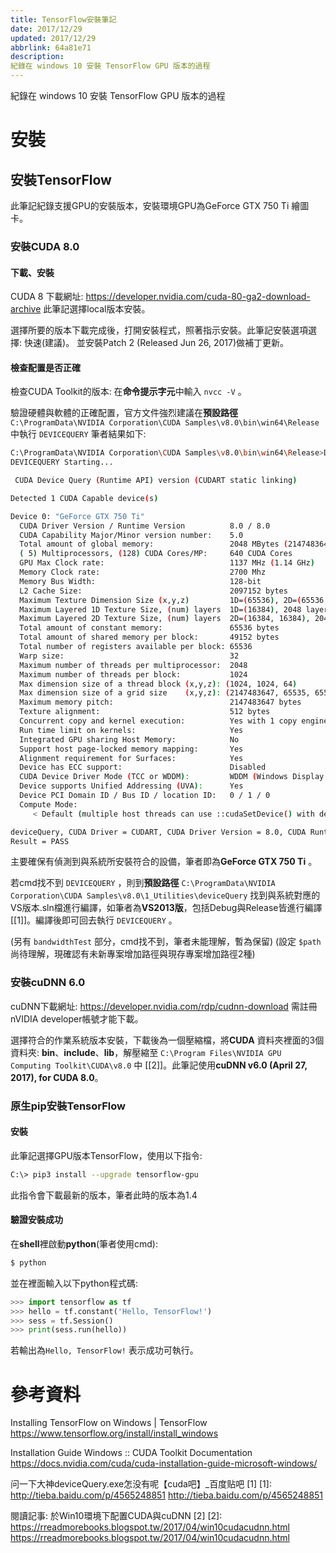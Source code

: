 ```yaml
---
title: TensorFlow安裝筆記
date: 2017/12/29
updated: 2017/12/29
abbrlink: 64a81e71
description:
紀錄在 windows 10 安裝 TensorFlow GPU 版本的過程
---
```

紀錄在 windows 10 安裝 TensorFlow GPU 版本的過程
<!--more-->
# 安裝

## 安裝TensorFlow

此筆記紀錄支援GPU的安裝版本，安裝環境GPU為GeForce GTX 750 Ti 繪圖卡。

### 安裝CUDA 8.0

#### 下載、安裝

CUDA 8 下載網址: <https://developer.nvidia.com/cuda-80-ga2-download-archive>
此筆記選擇local版本安裝。

選擇所要的版本下載完成後，打開安裝程式，照著指示安裝。此筆記安裝選項選擇: 快速(建議)。
並安裝Patch 2 (Released Jun 26, 2017)做補丁更新。

#### 檢查配置是否正確
檢查CUDA Toolkit的版本: 在**命令提示字元**中輸入 `nvcc -V` 。

驗證硬體與軟體的正確配置，官方文件強烈建議在**預設路徑** `C:\ProgramData\NVIDIA Corporation\CUDA Samples\v8.0\bin\win64\Release` 中執行 `DEVICEQUERY`
筆者結果如下:
```bash
C:\ProgramData\NVIDIA Corporation\CUDA Samples\v8.0\bin\win64\Release>DEVICEQUERY
DEVICEQUERY Starting...

 CUDA Device Query (Runtime API) version (CUDART static linking)

Detected 1 CUDA Capable device(s)

Device 0: "GeForce GTX 750 Ti"
  CUDA Driver Version / Runtime Version          8.0 / 8.0
  CUDA Capability Major/Minor version number:    5.0
  Total amount of global memory:                 2048 MBytes (2147483648 bytes)
  ( 5) Multiprocessors, (128) CUDA Cores/MP:     640 CUDA Cores
  GPU Max Clock rate:                            1137 MHz (1.14 GHz)
  Memory Clock rate:                             2700 Mhz
  Memory Bus Width:                              128-bit
  L2 Cache Size:                                 2097152 bytes
  Maximum Texture Dimension Size (x,y,z)         1D=(65536), 2D=(65536, 65536), 3D=(4096, 4096, 4096)
  Maximum Layered 1D Texture Size, (num) layers  1D=(16384), 2048 layers
  Maximum Layered 2D Texture Size, (num) layers  2D=(16384, 16384), 2048 layers
  Total amount of constant memory:               65536 bytes
  Total amount of shared memory per block:       49152 bytes
  Total number of registers available per block: 65536
  Warp size:                                     32
  Maximum number of threads per multiprocessor:  2048
  Maximum number of threads per block:           1024
  Max dimension size of a thread block (x,y,z): (1024, 1024, 64)
  Max dimension size of a grid size    (x,y,z): (2147483647, 65535, 65535)
  Maximum memory pitch:                          2147483647 bytes
  Texture alignment:                             512 bytes
  Concurrent copy and kernel execution:          Yes with 1 copy engine(s)
  Run time limit on kernels:                     Yes
  Integrated GPU sharing Host Memory:            No
  Support host page-locked memory mapping:       Yes
  Alignment requirement for Surfaces:            Yes
  Device has ECC support:                        Disabled
  CUDA Device Driver Mode (TCC or WDDM):         WDDM (Windows Display Driver Model)
  Device supports Unified Addressing (UVA):      Yes
  Device PCI Domain ID / Bus ID / location ID:   0 / 1 / 0
  Compute Mode:
     < Default (multiple host threads can use ::cudaSetDevice() with device simultaneously) >

deviceQuery, CUDA Driver = CUDART, CUDA Driver Version = 8.0, CUDA Runtime Version = 8.0, NumDevs = 1, Device0 = GeForce GTX 750 Ti
Result = PASS
```
主要確保有偵測到與系統所安裝符合的設備，筆者即為**GeForce GTX 750 Ti** 。

若cmd找不到 `DEVICEQUERY` ，則到**預設路徑** `C:\ProgramData\NVIDIA Corporation\CUDA Samples\v8.0\1_Utilities\deviceQuery` 找到與系統對應的VS版本.sln檔進行編譯，如筆者為**VS2013版**，包括Debug與Release皆進行編譯 [[1]]。編譯後即可回去執行 `DEVICEQUERY` 。

(另有 `bandwidthTest` 部分，cmd找不到，筆者未能理解，暫為保留)
(設定 `$path` 尚待理解，現確認有未新專案增加路徑與現存專案增加路徑2種)

### 安裝cuDNN 6.0

cuDNN下載網址: <https://developer.nvidia.com/rdp/cudnn-download>
需註冊nVIDIA developer帳號才能下載。

選擇符合的作業系統版本安裝，下載後為一個壓縮檔，將**CUDA** 資料夾裡面的3個資料夾: **bin**、**include**、**lib**，解壓縮至 `C:\Program Files\NVIDIA GPU Computing Toolkit\CUDA\v8.0` 中 [[2]]。此筆記使用**cuDNN v6.0 (April 27, 2017), for CUDA 8.0**。

### 原生pip安裝TensorFlow

#### 安裝

此筆記選擇GPU版本TensorFlow，使用以下指令:
```bash
C:\> pip3 install --upgrade tensorflow-gpu
```
此指令會下載最新的版本，筆者此時的版本為1.4
#### 驗證安裝成功

在**shell**裡啟動**python**(筆者使用cmd):
```bash
$ python
```

並在裡面輸入以下python程式碼:
```python
>>> import tensorflow as tf
>>> hello = tf.constant('Hello, TensorFlow!')
>>> sess = tf.Session()
>>> print(sess.run(hello))
```
若輸出為`Hello, TensorFlow!` 表示成功可執行。

# 參考資料

Installing TensorFlow on Windows | TensorFlow
<https://www.tensorflow.org/install/install_windows>

Installation Guide Windows :: CUDA Toolkit Documentation
<https://docs.nvidia.com/cuda/cuda-installation-guide-microsoft-windows/>

问一下大神deviceQuery.exe怎没有呢【cuda吧】_百度贴吧 \[1]
[1]: http://tieba.baidu.com/p/4565248851
<http://tieba.baidu.com/p/4565248851>

閱讀記事: 於Win10環境下配置CUDA與cuDNN \[2]
[2]: https://rreadmorebooks.blogspot.tw/2017/04/win10cudacudnn.html
<https://rreadmorebooks.blogspot.tw/2017/04/win10cudacudnn.html>

<!--stackedit_data:
eyJoaXN0b3J5IjpbLTUzMzI1NDYyOV19
-->